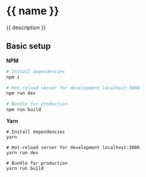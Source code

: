 # {{ name }}

{{ description }}

## Basic setup

**NPM**
``` bash
# Install dependencies
npm i

# Hot-reload server for development localhost:3000
npm run dev

# Bundle for production
npm run build
```

**Yarn**
```
# Install dependencies
yarn

# Hot-reload server for development localhost:3000
yarn run dev

# Bundle for production
yarn run build
```